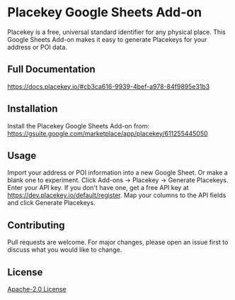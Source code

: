 # Placekey Google Sheets Add-on

Placekey is a free, universal standard identifier for any physical place. This Google Sheets Add-on makes it easy to generate Placekeys for your address or POI data. 

## Full Documentation
https://docs.placekey.io/#cb3ca616-9939-4bef-a978-84f9895e31b3

## Installation

Install the Placekey Google Sheets Add-on from:
https://gsuite.google.com/marketplace/app/placekey/611255445050

## Usage

Import your address or POI information into a new Google Sheet. Or make a blank one to experiment.
Click Add-ons -> Placekey -> Generate Placekeys.
Enter your API key. If you don't have one, get a free API key at https://dev.placekey.io/default/register.
Map your columns to the API fields and click Generate Placekeys.

## Contributing

Pull requests are welcome. For major changes, please open an issue first to discuss what you would like to change.

## License
[Apache-2.0 License](https://github.com/Placekey/placekey-googlesheets-addon/blob/master/LICENSE)
